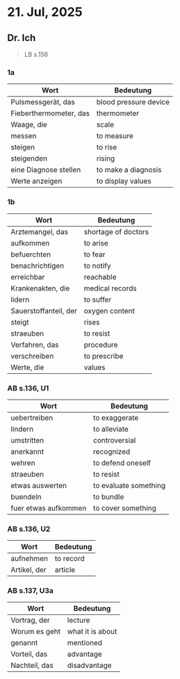 # 21. Jul, 2025

## Dr. Ich

> LB s.156

### 1a

Wort | Bedeutung |
--- | --- |
Pulsmessgerät, das | blood pressure device |
Fieberthermometer, das | thermometer |
Waage, die | scale |
messen | to measure |
steigen | to rise |
steigenden | rising |
eine Diagnose stellen | to make a diagnosis |
Werte anzeigen | to display values |

### 1b

Wort | Bedeutung |
--- | --- |
Arztemangel, das | shortage of doctors |
aufkommen | to arise |
befuerchten | to fear |
benachrichtigen | to notify |
erreichbar | reachable |
Krankenakten, die | medical records |
lidern | to suffer |
Sauerstoffanteil, der | oxygen content |
steigt | rises |
straeuben | to resist |
Verfahren, das | procedure |
verschreiben | to prescribe |
Werte, die | values |

### AB s.136, U1

Wort | Bedeutung |
--- | --- |
uebertreiben | to exaggerate |
lindern | to alleviate |
umstritten | controversial |
anerkannt | recognized |
wehren | to defend oneself |
straeuben | to resist |
etwas auswerten | to evaluate something |
buendeln | to bundle |
fuer etwas aufkommen | to cover something |


### AB s.136, U2

Wort | Bedeutung |
--- | --- |
aufnehmen | to record |
Artikel, der | article |

### AB s.137, U3a

Wort | Bedeutung |
--- | --- |
Vortrag, der | lecture |
Worum es geht | what it is about |
genannt | mentioned |
Vorteil, das | advantage |
Nachteil, das | disadvantage |
